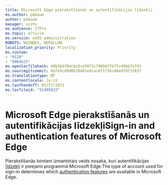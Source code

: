 ```yaml
---
title: Microsoft Edge pierakstīšanās un autentifikācijas līdzekļi
ms.author: pebaum
author: pebaum
manager: scotv
ms.audience: ITPro
ms.topic: article
ms.service: o365-administration
ROBOTS: NOINDEX, NOFOLLOW
localization_priority: Priority
ms.custom:
- "9129"
- "9004625"
ms.openlocfilehash: d9b564f8dcbc8ce5873c79656ffb77c49bb7e793
ms.sourcegitcommit: 6bfe9cd9d0b18481e0cac6f1f5bc86ed7df31037
ms.translationtype: MT
ms.contentlocale: lv-LV
ms.lasthandoff: 03/27/2021
ms.locfileid: "51405033"
---
```

# <a name="sign-in-and-authentication-features-of-microsoft-edge"></a><span data-ttu-id="0d9c6-102">Microsoft Edge pierakstīšanās un autentifikācijas līdzekļi</span><span class="sxs-lookup"><span data-stu-id="0d9c6-102">Sign-in and authentication features of Microsoft Edge</span></span>

<span data-ttu-id="0d9c6-103">Pierakstīšanās kontam izmantotais veids nosaka, kuri autentifikācijas [līdzekļi](https://go.microsoft.com/fwlink/?linkid=2134570) ir pieejami programmā Microsoft Edge.</span><span class="sxs-lookup"><span data-stu-id="0d9c6-103">The type of account used for sign-in determines which [authentication features](https://go.microsoft.com/fwlink/?linkid=2134570) are available in Microsoft Edge.</span></span>